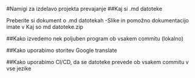 #Namigi za izdelavo projekta prevajanje
##Kaj si .md datoteke

Preberite si dokument o .md datotekah
  -Slike in pomožno dokumentacijo imate v Kaj so md datoteke.zip

##Kako izvedemo nek poljuben program ob vsakem commitu (lokalno)

##Kako uporabimo storitev Google translate

##Kako uporabimo CI/CD, da se datoteke prevede ob vsakem commitu v vse jezike

